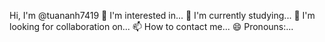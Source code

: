 
Hi, I'm @tuananh7419 👀 I'm interested in... 🌱 I'm currently studying... 💞️ I'm looking for collaboration on... 📫 How to contact me... 😄 Pronouns:...

<!---
tuananh7419/tuananh7419 is a ✨ special ✨ repository because its `README.md` (this file) appears on your GitHub profile.
You can click the Preview link to take a look at your changes.
--->
